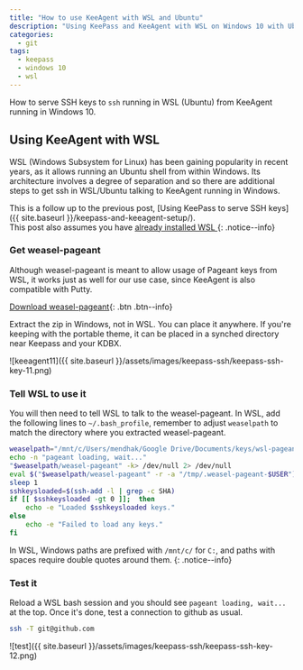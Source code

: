 ```yaml
---
title: "How to use KeeAgent with WSL and Ubuntu"
description: "Using KeePass and KeeAgent with WSL on Windows 10 with Ubuntu"
categories:
  - git
tags:
  - keepass
  - windows 10
  - wsl
---
```


How to serve SSH keys to `ssh` running in WSL (Ubuntu) from KeeAgent running in Windows 10. 


## Using KeeAgent with WSL

WSL (Windows Subsystem for Linux) has been gaining popularity in recent years, as it allows running an Ubuntu shell from within Windows.  Its architecture involves a degree of separation and so  there are additional steps to get ssh in WSL/Ubuntu talking to KeeAgent running in Windows. 

This is a follow up to the previous post, [Using KeePass to serve SSH keys]({{ site.baseurl }}/keepass-and-keeagent-setup/).  
This post also assumes you have [already installed WSL <i class="fab fa-ubuntu"></i>](https://docs.microsoft.com/en-us/windows/wsl/install-win10) 
{: .notice--info}


### Get weasel-pageant

Although weasel-pageant is meant to allow usage of Pageant keys from WSL, it works just as well for our use case, since KeeAgent is also compatible with Putty. 

[Download weasel-pageant](https://github.com/vuori/weasel-pageant/releases){: .btn .btn--info}

Extract the zip in Windows, not in WSL.  You can place it anywhere.  If you're keeping with the portable theme, it can be placed in a synched directory near Keepass and your KDBX.   

![keeagent11]({{ site.baseurl }}/assets/images/keepass-ssh/keepass-ssh-key-11.png)

### Tell WSL to use it

You will then need to tell WSL to talk to the weasel-pageant.  In WSL, add the following lines to `~/.bash_profile`, remember to adjust `weaselpath` to match the directory where you extracted weasel-pageant. 




```bash
weaselpath="/mnt/c/Users/mendhak/Google Drive/Documents/keys/wsl-pageant-helper/"
echo -n "pageant loading, wait..."
"$weaselpath/weasel-pageant" -k> /dev/null 2> /dev/null
eval $("$weaselpath/weasel-pageant" -r -a "/tmp/.weasel-pageant-$USER")> /dev/null 2> /dev/null
sleep 1
sshkeysloaded=$(ssh-add -l | grep -c SHA)
if [[ $sshkeysloaded -gt 0 ]];  then
    echo -e "Loaded $sshkeysloaded keys."
else
    echo -e "Failed to load any keys."
fi
```

In WSL, Windows paths are prefixed with `/mnt/c/` for `C:`, and paths with spaces require double quotes around them.
{: .notice--info}

### Test it

Reload a WSL bash session and you should see `pageant loading, wait...` at the top.  Once it's done, test a connection to github as usual. 

```bash
ssh -T git@github.com
```


![test]({{ site.baseurl }}/assets/images/keepass-ssh/keepass-ssh-key-12.png)